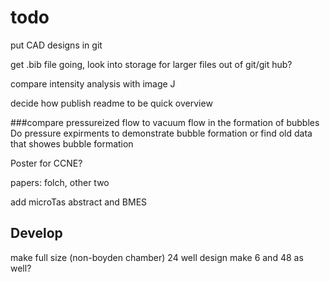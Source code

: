 todo
====

put CAD designs in git 

get .bib file going, look into storage for larger files out of git/git hub? 

compare intensity analysis with image J 

decide how publish readme to be quick overview

###compare pressureized flow to vacuum flow in the formation of bubbles
Do pressure expirments to demonstrate bubble formation or find old data that showes bubble formation

Poster for CCNE?

papers: folch, other two

add microTas abstract and BMES 

Develop
-------

make full size (non-boyden chamber) 24 well design
make 6 and 48 as well? 


